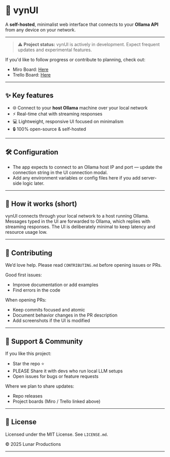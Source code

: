 # 🌌 vynUI

A **self-hosted**, minimalist web interface that connects to your **Ollama API** from any device on your network.

---

> ⚠️ **Project status:** vynUI is actively in development. Expect frequent updates and experimental features.

If you'd like to follow progress or contribute to planning, check out:
- Miro Board: [Here](https://miro.com/app/board/uXjVJ7OeXkk=/?share_link_id=892158054911)
- Trello Board: [Here](https://trello.com/invite/b/68ebc81134885dadd979a9aa/ATTI2d2c4fe8aa99a17fe9f12413d53fd2c0EA82AA47/vynui)

---

## ✨ Key features
- 🌐 Connect to your **host Ollama** machine over your local network  
- ⚡ Real-time chat with streaming responses  
- 💻 Lightweight, responsive UI focused on minimalism  
- 🔒 100% open-source & self-hosted

---

## 🛠 Configuration

- The app expects to connect to an Ollama host IP and port — update the connection string in the UI connection modal.
- Add any environment variables or config files here if you add server-side logic later.

---

## 🧠 How it works (short)
vynUI connects through your local network to a host running Ollama. Messages typed in the UI are forwarded to Ollama, which replies with streaming responses. The UI is deliberately minimal to keep latency and resource usage low.

---

## 🤝 Contributing
We’d love help. Please read `CONTRIBUTING.md` before opening issues or PRs.

Good first issues:
- Improve documentation or add examples
- Find errors in the code

When opening PRs:
- Keep commits focused and atomic
- Document behavior changes in the PR description
- Add screenshots if the UI is modified

---

## 📣 Support & Community
If you like this project:
- Star the repo ⭐  
- PLEASE Share it with devs who run local LLM setups  
- Open issues for bugs or feature requests

Where we plan to share updates:
- Repo releases
- Project boards (Miro / Trello linked above)

---

## 📜 License
Licensed under the MIT License. See `LICENSE.md`.

© 2025 Lunar Productions

---
